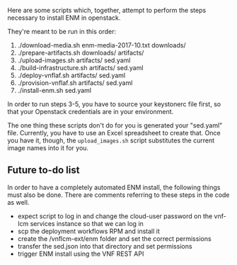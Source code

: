 Here are some scripts which, together, attempt to perform the steps necessary
to install ENM in openstack.

They're meant to be run in this order:

1. ./download-media.sh enm-media-2017-10.txt downloads/
2. ./prepare-artifacts.sh downloads/ artifacts/
3. ./upload-images.sh artifacts/ sed.yaml
4. ./build-infrastructure.sh artifacts/ sed.yaml
5. ./deploy-vnflaf.sh artifacts/ sed.yaml
6. ./provision-vnflaf.sh artifacts/ sed.yaml
7. ./install-enm.sh sed.yaml

In order to run steps 3-5, you have to source your keystonerc file first, so
that your Openstack credentials are in your environment.

The one thing these scripts don't do for you is generated your "sed.yaml" file.
Currently, you have to use an Excel spreadsheet to create that. Once you have
it, though, the `upload_images.sh` script substitutes the current image names
into it for you.

Future to-do list
-----------------

In order to have a completely automated ENM install, the following things must
also be done. There are comments referring to these steps in the code as
well.

- expect script to log in and change the cloud-user password on the vnf-lcm
  services instance so that we can log in
- scp the deployment workflows RPM and install it
- create the /vnflcm-ext/enm folder and set the correct permissions
- transfer the sed.json into that directory and set permissions
- trigger ENM install using the VNF REST API

